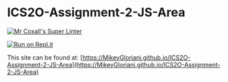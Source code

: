 # ICS2O-Assignment-2-JS-Area

[![Mr Coxall's Super Linter](https://github.com/MikeyGloriani/ICS2O-Assignment-2-JS-Area/workflows/Mr%20Coxall's%20Super%20Linter/badge.svg)](https://github.com/MikeyGloriani/ICS2O-Assignment-2-JS-Area/actions/)

[![Run on Repl.it](https://repl.it/badge/github/MikeyGloriani/ICS2O-Assignment-2-JS-Area)](https://repl.it/github/MikeyGloriani/ICS2O-Assignment-2-JS-Area)

This site can be found at: [https://MikeyGloriani.github.io/ICS2O-Assignment-2-JS-Area](https://MikeyGloriani.github.io/ICS2O-Assignment-2-JS-Area)

